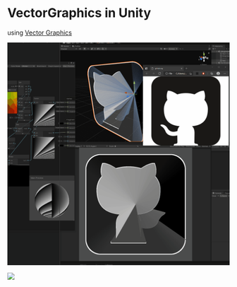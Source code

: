 # VectorGraphics in Unity

using [Vector Graphics](https://docs.unity3d.com/Packages/com.unity.vectorgraphics@2.0/manual/index.html)

![](imgs/svg_to_mesh.gif)

![](imgs/tora.gif)